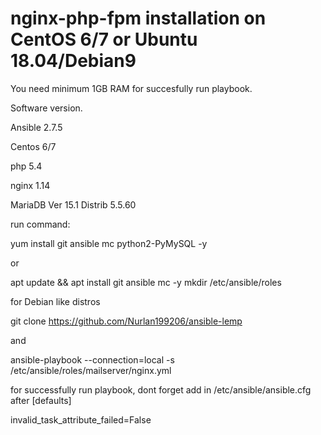 # nginx-php-fpm installation on CentOS 6/7 or Ubuntu 18.04/Debian9

You need minimum 1GB RAM for succesfully run playbook.

Software version.

Ansible 2.7.5

Centos 6/7

php 5.4

nginx 1.14

MariaDB Ver 15.1 Distrib 5.5.60



run command: 

yum install git ansible mc python2-PyMySQL -y

or

apt update && apt install git ansible mc -y
mkdir /etc/ansible/roles

for Debian like distros

git clone https://github.com/Nurlan199206/ansible-lemp

and

ansible-playbook --connection=local -s /etc/ansible/roles/mailserver/nginx.yml



for successfully run playbook, dont forget add in /etc/ansible/ansible.cfg after [defaults]

invalid_task_attribute_failed=False
